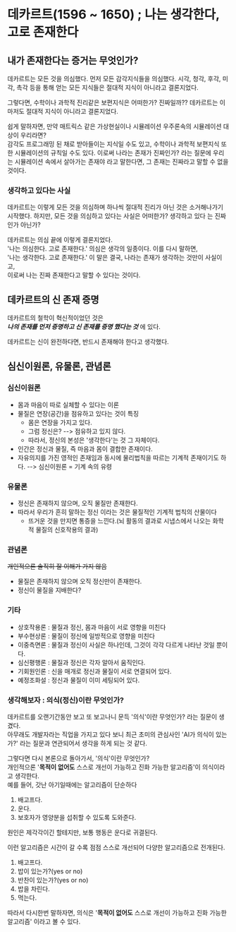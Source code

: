 # 데카르트(1596 ~ 1650) ; 나는 생각한다, 고로 존재한다 

## 내가 존재한다는 증거는 무엇인가?
데카르트는 모든 것을 의심했다. 
먼저 모든 감각지식들을 의심했다. 시각, 청각, 후각, 미각, 촉각 등을 통해 얻는 모든 지식들은 절대적 지식이 아니라고 결론지었다.

그렇다면, 수학이나 과학적 진리같은 보편지식은 어떠한가? 진짜일까??
데카르트는 이 마저도 절대적 지식이 아니라고 결론지었다.

쉽게 말하자면, 만약 매트릭스 같은 가상현실이나 시뮬레이션 우주론속의 시뮬레이션 대상이 우리라면?  
감각도 프로그래밍 된 채로 받아들이는 지식일 수도 있고, 수학이나 과학적 보편지식 또한 시뮬레이션의 규칙일 수도 있다.
이로써 나라는 존재가 진짜인가? 라는 질문에 우리는 시뮬레이션 속에서 살아가는 존재야 라고 말한다면, 
그 존재는 진짜라고 말할 수 없을 것이다.

### 생각하고 있다는 사실
데카르트는 이렇게 모든 것을 의심하며 하나씩 절대적 진리가 아닌 것은 소거해나가기 시작했다.
하지만, 모든 것을 의심하고 있다는 사실은 어떠한가? 생각하고 있다 는 진짜인가 아닌가?

데카르트는 의심 끝에 이렇게 결론지었다.  
'나는 의심한다. 고로 존재한다.' 의심은 생각의 일종이다. 이를 다시 말하면,  
'나는 생각한다. 고로 존재한다.' 이 말은 결국, 나라는 존재가 생각하는 것만이 사실이고,  
이로써 나는 진짜 존재한다고 말할 수 있다는 것이다.


## 데카르트의 신 존재 증명
데카르트의 철학이 혁신적이었던 것은  
**_나의 존재를 먼저 증명하고 신 존재를 증명 했다는 것_** 에 있다.  

데카르트는 신이 완전하다면, 반드시 존재해야 한다고 생각했다.

## 심신이원론, 유물론, 관념론
### 심신이원론
- 몸과 마음이 따로 실체할 수 있다는 이론
- 물질은 연장(공간)을 점유하고 있다는 것이 특징
  - 몸은 연장을 가지고 있다.
  - 그럼 정신은? --> 점유하고 있지 않다.
  - 따라서, 정신의 본성은 '생각한다'는 것 그 자체이다.
- 인간은 정신과 물질, 즉 마음과 몸이 결합한 존재이다.
- 자유의지를 가진 영적인 존재임과 동시에 물리법칙을 따르는 기계적 존재이기도 하다.
--> 심신이원론 = 기계 속의 유령

### 유물론
- 정신은 존재하지 않으며, 오직 물질만 존재한다.
- 따라서 우리가 흔히 말하는 정신 이라는 것은 물질적인 기계적 법칙의 산물이다
  - 뜨거운 것을 만지면 통증을 느낀다.(뇌 활동의 결과로 시냅스에서 나오는 화학적 물질의 신호작용의 결과)

### 관념론
~~개인적으론 솔직히 잘 이해가 가지 않음~~

- 물질은 존재하지 않으며 오직 정신만이 존재한다.
- 정신이 물질을 지배한다?

### 기타
- 상호작용론 : 물질과 정신, 몸과 마음이 서로 영향을 미친다
- 부수현상론 : 물질이 정신에 일방적으로 영향을 미친다
- 이중측면론 : 물질과 정신이 사실은 하나인데, 그것이 각각 다르게 나타난 것일 뿐이다.
- 심신평행론 : 물질과 정신은 각자 알아서 움직인다.
- 기회원인론 : 신을 매개로 정신과 물질이 서로 연결되어 있다.
- 예정조화설 : 정신과 물질이 이미 세팅되어 있다.

### 생각해보자 : 의식(정신)이란 무엇인가?
데카르트를 오랜기간동안 보고 또 보고나니 문득 '의식'이란 무엇인가? 라는 질문이 생겼다.  
아무래도 개발자라는 직업을 가지고 있다 보니 최근 초미의 관심사인 'AI가 의식이 있는가?' 라는 질문과 연관되어서 생각을 하게 되는 것 같다.  

그렇다면 다시 본론으로 돌아가서, '의식'이란 무엇인가?  
개인적으론 '**목적이 없어도** 스스로 개선이 가능하고 진화 가능한 알고리즘'이 의식이라고 생각한다.  
예를 들어, 갓난 아기일때에는 알고리즘이 단순하다
1. 배고프다.
2. 운다.
3. 보호자가 영양분을 섭취할 수 있도록 도와준다.

원인은 제각각이긴 할테지만, 보통 행동은 운다로 귀결된다.

이런 알고리즘은 시간이 갈 수록 점점 스스로 개선되어 다양한 알고리즘으로 전개된다.
1. 배고프다.
2. 밥이 있는가?(yes or no)
3. 반찬이 있는가?(yes or no)
4. 밥을 차린다.
5. 먹는다.

따라서 다시한번 말하자면, 의식은 '**목적이 없어도** 스스로 개선이 가능하고 진화 가능한 알고리즘' 이라고 볼 수 있다.